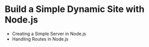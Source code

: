 # Build a Simple Dynamic Site with Node.js
- Creating a Simple Server in Node.js
- Handling Routes in Node.js
